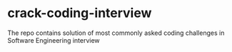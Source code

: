 # crack-coding-interview
The repo contains solution of most commonly asked coding challenges in Software Engineering interview
